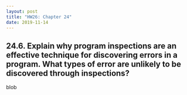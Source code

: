 ```yaml
---
layout: post
title: "HW26: Chapter 24"
date: 2019-11-14
---
```


## 24.6. Explain why program inspections are an effective technique for discovering errors in a program. What types of error are unlikely to be discovered through inspections?

blob
